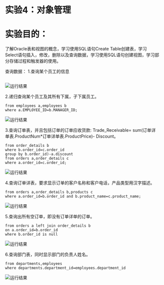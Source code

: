 
# 实验4：对象管理
# 实验目的：
了解Oracle表和视图的概念，学习使用SQL语句Create Table创建表，学习Select语句插入，修改，删除以及查询数据，学习使用SQL语句创建视图，学习部分存储过程和触发器的使用。

查询数据：
1.查询某个员工的信息

```select * from employees where employee_id=11;
```
![运行结果](https://github.com/liumengqi77/oracle/blob/master/test4/1.png)

2.递归查询某个员工及其所有下属，子下属员工。

```select a.*,b.Name AS "下属"
from employees a,employees b
where a.EMPLOYEE_ID=b.MANAGER_ID;
```
![运行结果](https://github.com/liumengqi77/oracle/blob/master/test4/2.png)

3.查询订单表，并且包括订单的订单应收货款: Trade_Receivable= sum(订单详单表.ProductNum*订单详单表.ProductPrice)- Discount。

```select a.*,(select sum(b.product_num*b.product_price)
from order_details b
where b.order_id=c.order_id
group by b.order_id)-a.discount 
from orders a,order_details c
where a.order_id=c.order_id;
```
![运行结果](https://github.com/liumengqi77/oracle/blob/master/test4/3.png)

4.查询订单详表，要求显示订单的客户名称和客户电话，产品类型用汉字描述。

```select a.customer_name,a.customer_tel,c.product_type as "产品名称"
from orders a,order_details b,products c
where a.order_id=b.order_id and b.product_name=c.product_name;
```
![运行结果](https://github.com/liumengqi77/oracle/blob/master/test4/4.png)

5.查询出所有空订单，即没有订单详单的订单。

```select a.*
from orders a left join order_details b
on a.order_id=b.order_id
where b.order_id is null
```
![运行结果](https://github.com/liumengqi77/oracle/blob/master/test4/5.png)

6.查询部门表，同时显示部门的负责人姓名。

```select departments.*,employees.name as "负责人"
from departments,employees
where departments.department_id=employees.department_id
```
![运行结果](https://github.com/liumengqi77/oracle/blob/master/test4/6.png)
